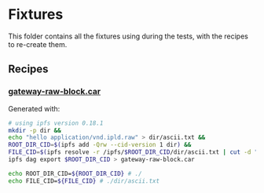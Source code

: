# Fixtures

This folder contains all the fixtures using during the tests, with
the recipes to re-create them.

## Recipes

### [gateway-raw-block.car](./gateway-raw-block.car)

Generated with:

```sh
# using ipfs version 0.18.1
mkdir -p dir &&
echo "hello application/vnd.ipld.raw" > dir/ascii.txt &&
ROOT_DIR_CID=$(ipfs add -Qrw --cid-version 1 dir) &&
FILE_CID=$(ipfs resolve -r /ipfs/$ROOT_DIR_CID/dir/ascii.txt | cut -d "/" -f3) &&
ipfs dag export $ROOT_DIR_CID > gateway-raw-block.car

echo ROOT_DIR_CID=${ROOT_DIR_CID} # ./
echo FILE_CID=${FILE_CID} # ./dir/ascii.txt
```
